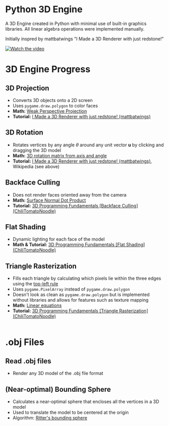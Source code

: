 # Python 3D Engine
A 3D Engine created in Python with minimal use of built-in graphics libraries. All linear algebra operations were implemented manually.

Initially inspred by mattbatwings "I Made a 3D Renderer with just redstone!"

[![Watch the video](https://img.youtube.com/vi/hFRlnNci3Rs/maxresdefault.jpg)](https://youtu.be/hFRlnNci3Rs)

# 3D Engine Progress
## 3D Projection
- Converts 3D objects onto a 2D screen
- Uses `pygame.draw.polygon` to color faces
- **Math:** [Weak Perspective Projection](https://en.wikipedia.org/wiki/3D_projection#Weak_perspective_projection)
- **Tutorial:** [I Made a 3D Renderer with just redstone! (mattbatwings)](https://youtu.be/hFRlnNci3Rs)

## 3D Rotation
- Rotates vertices by any angle *θ* around any unit vector **u** by clicking and dragging the 3D model
- **Math:** [3D rotation matrix from axis and angle](https://en.wikipedia.org/wiki/Rotation_matrix#Rotation_matrix_from_axis_and_angle)
- **Tutorial:** [I Made a 3D Renderer with just redstone! (mattbatwings)](https://youtu.be/hFRlnNci3Rs), Wikipedia (see above)

## Backface Culling
- Does not render faces oriented away from the camera
- **Math:** [Surface Normal Dot Product](https://en.wikipedia.org/wiki/Back-face_culling#Implementation)
- **Tutorial:** [3D Programming Fundamentals [Backface Culling] (ChiliTomatoNoodle)](https://youtu.be/h_Aqol0oTs4)

## Flat Shading
- Dynamic lighting for each face of the model
- **Math & Tutorial:** [3D Programming Fundamentals [Flat Shading] (ChiliTomatoNoodle)](https://youtu.be/wOyavGx28uU)

## Triangle Rasterization
- Fills each triangle by calculating which pixels lie within the three edges using the [top-left rule](https://en.wikipedia.org/wiki/Rasterisation#Triangle_rasterization)
- Uses `pygame.PixelArray` instead of `pygame.draw.polygon`
- Doesn't look as clean as `pygame.draw.polygon` but is implemented without libraries and allows for features such as texture mapping
- **Math:** [Linear equations](https://www.mathsisfun.com/algebra/line-equation-2points.html)
- **Tutorial:** [3D Programming Fundamentals [Triangle Rasterization] (ChiliTomatoNoodle)](https://youtu.be/9A5TVh6kPLA)
<br/><br/>

# .obj Files
## Read .obj files
- Render any 3D model of the .obj file format

## (Near-optimal) Bounding Sphere
- Calculates a near-optimal sphere that encloses all the vertices in a 3D model
- Used to translate the model to be centered at the origin
- Algorithm: [Ritter's bounding sphere](https://www.researchgate.net/publication/242453691_An_Efficient_Bounding_Sphere)
